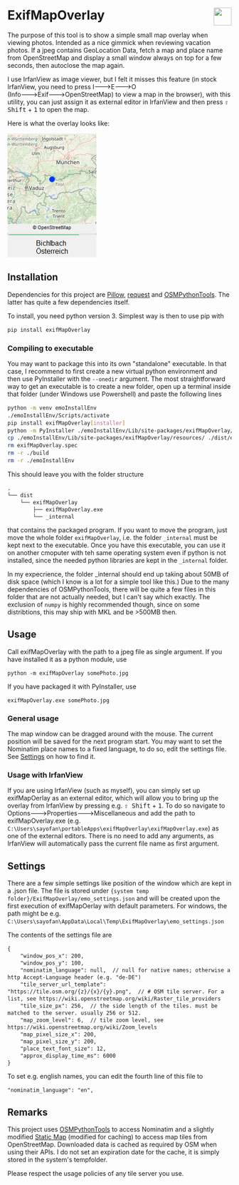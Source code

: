 # ExifMapOverlay <img align="right" width="40" height="40" src="https://github.com/sayofan/ExifMapOverlay/blob/main/src/exifMapOverlay/resources/logo_emo.ico?raw=true">
The purpose of this tool is to show a simple small map overlay when viewing photos.
Intended as a nice gimmick when reviewing vacation photos.
If a jpeg contains GeoLocation Data, fetch a map and place name from OpenStreetMap 
and display a small window always on top for a few seconds, then autoclose the map again.

I use IrfanView as image viewer, but I felt it misses this feature (in stock IrfanView, 
you need to press I🡒E🡒O (Info🡒Exif🡒OpenStreetMap) to view a map in the browser), 
with this utility, you can just assign it as external editor in IrfanView and then 
press <kbd>⇧ Shift</kbd> + <kbd>1</kbd> to open the map.

Here is what the overlay looks like:

![Map Overlay of Bichlbach](https://github.com/sayofan/ExifMapOverlay/blob/main/doc/ExifMapOverlay_sample.png?raw=true)

## Installation
Dependencies for this project are [Pillow](https://python-pillow.github.io/), 
[request](http://www.python-requests.org/) and 
[OSMPythonTools](https://github.com/mocnik-science/osm-python-tools). 
The latter has quite a few dependencies itself.

To install, you need python version 3.
Simplest way is then to use pip with
```bash
pip install exifMapOverlay
```
### Compiling to executable
You may want to package this into its own "standalone" executable. In that case, 
I recommend to first create a new virtual python environment and then use PyInstaller
with the `--onedir` argument.
The most straightforward way to get an executable is to create a new folder, 
open up a terminal inside that folder (under Windows use Powershell) and paste the following lines
```bash
python -m venv emoInstallEnv
./emoInstallEnv/Scripts/activate
pip install exifMapOverlay[installer]
python -m PyInstaller ./emoInstallEnv/Lib/site-packages/exifMapOverlay/__main__.py -n exifMapOverlay --onedir --hide-console hide-early --icon ./emoInstallEnv/Lib/site-packages/exifMapOverlay/resources/logo_emo.ico --distpath ./dist --exclude-module numpy
cp ./emoInstallEnv/Lib/site-packages/exifMapOverlay/resources/ ./dist/exifMapOverlay/_internal/exifMapOverlay/resources -r
rm exifMapOverlay.spec
rm -r ./build
rm -r ./emoInstallEnv
```
This should leave you with the folder structure 
```
.
└── dist
    └── exifMapOverlay
        ├── exifMapOverlay.exe
        └── _internal
```
that contains the packaged program. If you want to move the program, just move the whole 
folder `exifMapOverlay`, i.e. the folder `_internal` must be kept next to the executable.
Once you have this executable, you can use it on another cmoputer with teh same operating
system even if python is not installed, since the needed python libraries are kept in the 
`_internal` folder.

In my expecrience, the folder _internal should end up taking about 50MB of disk space 
(which I know is a lot for a simple tool like this.) Due to the many dependencies of 
OSMPythonTools, there will be quite a few files in this folder that are not actually
needed, but I can't say which exactly. The exclusion of `numpy` is highly recommended
though, since on some distribtions, this may ship with MKL and be >500MB then.


## Usage
Call exifMapOverlay with the path to a jpeg file as single argument.
If you have installed it as a python module, use
```
python -m exifMapOverlay somePhoto.jpg
```
If you have packaged it with PyInstaller, use 
```
exifMapOverlay.exe somePhoto.jpg
```

### General usage
The map window can be dragged around with the mouse. The current position will be saved for the next program start.
You may want to set the Nominatim place names to a fixed language, to do so, edit the settings file. 
See [Settings](#settings) on how to find it. 

### Usage with IrfanView
If you are using IrfanView (such as myself), you can simply set up exifMapOerlay as an external editor, 
which will allow you to bring up the overlay from IrfanView by pressing e.g. <kbd>⇧ Shift</kbd> + <kbd>1</kbd>. 
To do so navigate to Options🡒Properties🡒Miscellaneous and add the path to exifMapOverlay.exe 
(e.g. `C:\Users\sayofan\portableApps\exifMapOverlay\exifMapOverlay.exe`) as one of the external editors. 
There is no need to add any arguments, as IrfanView will automatically pass the current file name as first argument.


## Settings
There are a few simple settings like position of the window which are kept in a .json file. 
The file is stored under `{system temp folder}/ExifMapOverlay/emo_settings.json` and will be created upon the 
first execution of exifMapOerlay with default parameters.
For windows, the path might be e.g. `C:\Users\sayofan\AppData\Local\Temp\ExifMapOverlay\emo_settings.json`

The contents of the settings file are 
```jsonc
{
    "window_pos_x": 200,
    "window_pos_y": 100,
    "nominatim_language": null,  // null for native names; otherwise a http Accept-Language header (e.g. "de-DE")
    "tile_server_url_template": "https://tile.osm.org/{z}/{x}/{y}.png",  // # OSM tile server. For a list, see https://wiki.openstreetmap.org/wiki/Raster_tile_providers
    "tile_size_px": 256,  // the side length of the tiles. must be matched to the server. usually 256 or 512.
    "map_zoom_level": 6,  // tile zoom level, see https://wiki.openstreetmap.org/wiki/Zoom_levels
    "map_pixel_size_x": 200,
    "map_pixel_size_y": 200,
    "place_text_font_size": 12,
    "approx_display_time_ms": 6000
}
```
To set e.g. english names, you can edit the fourth line of this file to 
```
"nominatim_language": "en",
```

## Remarks
This project uses [OSMPythonTools](https://github.com/mocnik-science/osm-python-tools) 
to access Nominatim and a slightly modified [Static Map](https://github.com/komoot/staticmap) 
(modified for caching) to access map tiles from OpenStreetMap.
Downloaded data is cached as required by OSM when using their APIs. I do not set an 
expiration date for the cache, it is simply stored in the system's tempfolder.

Please respect the usage policies of any tile server you use.
